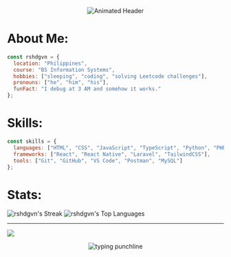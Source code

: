 <div align="center">
  <img src="https://readme-typing-svg.demolab.com?font=Fira+Code&weight=700&size=42&duration=3000&pause=1000&color=00FF00&center=true&vCenter=true&width=800&height=80&lines=Hi%2C+I'm+Rasheed+Gavin;Aspiring+Software+Engineer" alt="Animated Header" />
</div>

# About Me:
```javascript
const rshdgvn = {
  location: "Philippines",
  course: "BS Information Systems",
  hobbies: ["sleeping", "coding", "solving Leetcode challenges"],
  pronouns: ["he", "him", "his"],
  funFact: "I debug at 3 AM and somehow it works."
};

```

# Skills:
```javascript
const skills = {
  languages: ["HTML", "CSS", "JavaScript", "TypeScript", "Python", "PHP"],
  frameworks: ["React", "React Native", "Laravel", "TailwindCSS"],
  tools: ["Git", "GitHub", "VS Code", "Postman", "MySQL"]
};
```



# Stats:
![rshdgvn's Streak](https://github-readme-streak-stats.herokuapp.com/?user=rshdgvn&theme=merko&hide_border=true)
![rshdgvn's Top Languages](https://github-readme-stats.vercel.app/api/top-langs/?username=rshdgvn&theme=merko&show_icons=true&hide_border=true&layout=compact)

---
[![](https://visitcount.itsvg.in/api?id=rshdgvn&icon=0&color=0)](https://visitcount.itsvg.in)

<div align="center">
  <img src="https://readme-typing-svg.demolab.com?font=Fira+Code&size=20&duration=3600&pause=1000&color=ff79c6&center=true&vCenter=true&width=760&height=90&lines=You%E2%80%99re+the+semicolon+to+my+statements+without+you%2C+I%E2%80%99m+broken." alt="typing punchline"/>
</div>

